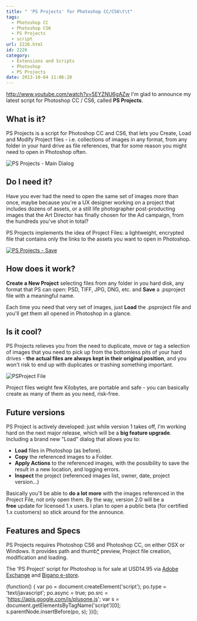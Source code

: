 ```yaml
---
title: " 'PS Projects' for Photoshop CC/CS6\t\t"
tags:
  - Photoshop CC
  - Photoshop CS6
  - PS Projects
  - script
url: 2226.html
id: 2226
category:
  - Extensions and Scripts
  - Photoshop
  - PS Projects
date: 2013-10-04 11:06:20
---
```


http://www.youtube.com/watch?v=5EYZNU6gAZw I'm glad to announce my latest script for Photoshop CC / CS6, called **PS Projects**.

What is it?
-----------

PS Projects is a script for Photoshop CC and CS6, that lets you Create, Load and Modify Project files - i.e. collections of images in any format, from any folder in your hard drive as file references, that for some reason you might need to open in Photoshop often.

![PS Projects - Main Dialog](http://localhost:8888/wp-content/uploads/2013/09/PSProjects_MainDialog.png)

Do I need it?
-------------

Have you ever had the need to open the same set of images more than once, maybe because you're a UX designer working on a project that includes dozens of assets, or a still life photographer post-producting images that the Art Director has finally chosen for the Ad campaign, from the hundreds you've shot in total?

PS Projects implements the idea of Project Files: a lightweight, encrypted file that contains only the links to the assets you want to open in Photoshop.

[![PS Projects - Save](http://localhost:8888/wp-content/uploads/2013/09/PS_Projects_Save-277x300.png)](http://localhost:8888/wp-content/uploads/2013/09/PS_Projects_Save.png)

How does it work?
-----------------

**Create a New Project** selecting files from any folder in you hard disk, any format that PS can open: PSD, TIFF, JPG, DNG, etc. and **Save** a .psproject file with a meaningful name.

Each time you need that very set of images, just **Load** the .psproject file and you'll get them all opened in Photoshop in a glance.

Is it cool?
-----------

PS Projects relieves you from the need to duplicate, move or tag a selection of images that you need to pick up from the bottomless pits of your hard drives - **the actual files are always kept in their original position**, and you won't risk to end up with duplicates or trashing something important.

![PSProject File](http://localhost:8888/wp-content/uploads/2013/09/PSProject_file.png)

Project files weight few Kilobytes, are portable and safe - you can basically create as many of them as you need, risk-free.

Future versions
---------------

PS Project is actively developed: just while version 1 takes off, I'm working hard on the next major release, which will be a **big feature upgrade**. Including a brand new "Load" dialog that allows you to:

*   **Load** files in Photoshop (as before).
*   **Copy** the referenced images to a Folder.
*   **Apply Actions** to the referenced images, with the possibility to save the result in a new location, and logging errors.
*   **Inspect** the project (referenced images list, owner, date, project version...)

Basically you'll be able to **do a lot more** with the images referenced in the Project File, not only open them. By the way, version 2.0 will be a **free** update for licensed 1.x users. I plan to open a public beta (for certified 1.x customers) so stick around for the announce.

Features and Specs
------------------

PS Projects requires Photoshop CS6 and Photoshop CC, on either OSX or Windows. It provides path and thumb[*](# "Requires an Adobe Bridge instance open") preview, Project file creation, modification and loading.

The 'PS Project' script for Photoshop is for sale at USD14.95 via [Adobe Exchange](http://www.adobeexchange.com "Adobe Exchange") and [Bigano e-store](https://store.bigano.com "Bigano e-store").

(function() { var po = document.createElement('script'); po.type = 'text/javascript'; po.async = true; po.src = 'https://apis.google.com/js/plusone.js'; var s = document.getElementsByTagName('script')\[0\]; s.parentNode.insertBefore(po, s); })();
